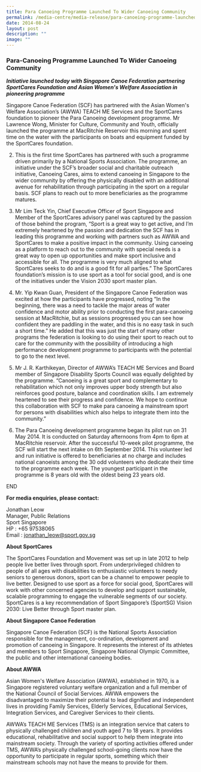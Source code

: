 ```yaml
---
title: Para Canoeing Programme Launched To Wider Canoeing Community
permalink: /media-centre/media-release/para-canoeing-programme-launched-to-wider-canoeing-community/
date: 2014-08-24
layout: post
description: ""
image: ""
---
```

### **Para-Canoeing Programme Launched To Wider Canoeing Community**
_**Initiative launched today with Singapore Canoe Federation partnering SportCares Foundation and Asian Women's Welfare Association in pioneering programme**_

Singapore Canoe Federation (SCF) has partnered with the Asian Women's Welfare Association’s (AWWA) TEACH ME Services and the SportCares foundation to pioneer the Para Canoeing development programme. Mr Lawrence Wong, Minister for Culture, Community and Youth, officially launched the programme at MacRitchie Reservoir this morning and spent time on the water with the participants on boats and equipment funded by the SportCares foundation. 

2. This is the first time SportCares has partnered with such a programme driven primarily by a National Sports Association. The programme, an initiative under the SCF’s broader social and charitable outreach initiative, Canoeing Cares, aims to extend canoeing in Singapore to the wider community by offering the physically disabled with an additional avenue for rehabilitation through participating in the sport on a regular basis.  SCF plans to reach out to more beneficiaries as the programme matures. 

3. Mr Lim Teck Yin, Chief Executive Officer of Sport Singapore and Member of the SportCares advisory panel was captured by the passion of those behind the program, “Sport is a great way to get active, and I’m extremely heartened by the passion and dedication the SCF has in leading this programme and working with partners such as AWWA and SportCares to make a positive impact in the community. Using canoeing as a platform to reach out to the community with special needs is a great way to open up opportunities and make sport inclusive and accessible for all. The programme is very much aligned to what SportCares seeks to do and is a good fit for all parties.” The SportCares foundation’s mission is to use sport as a tool for social good, and is one of the initiatives under the Vision 2030 sport master plan.

4. Mr. Yip Kwan Guan, President of the Singapore Canoe Federation was excited at how the participants have progressed, noting “In the beginning, there was a need to tackle the major areas of water confidence and motor ability prior to conducting the first para-canoeing session at MacRitchie, but as sessions progressed you can see how confident they are paddling in the water, and this is no easy task in such a short time.” He added that this was just the start of many other programs the federation is looking to do using their sport to reach out to care for the community with the possibility of introducing a high performance development programme to participants with the potential to go to the next level.  

5. Mr J. R. Karthikeyan, Director of AWWA’s TEACH ME Services and Board member of Singapore Disability Sports Council was equally delighted by the programme. “Canoeing is a great sport and complementary to rehabilitation which not only improves upper body strength but also reinforces good posture, balance and coordination skills. I am extremely heartened to see their progress and confidence. We hope to continue this collaboration with SCF to make para canoeing a mainstream sport for persons with disabilities which also helps to integrate them into the community.” 

6. The Para Canoeing development programme began its pilot run on 31 May 2014. It is conducted on Saturday afternoons from 4pm to 6pm at MacRitchie reservoir. After the successful 10-week pilot programme, the SCF will start the next intake on 6th September 2014. This volunteer led and run initiative is offered to beneficiaries at no charge and includes national canoeists among the 30 odd volunteers who dedicate their time to the programme each week. The youngest participant in the programme is 8 years old with the oldest being 23 years old.   

END

**For media enquiries, please contact:**

Jonathan Leow  
Manager, Public Relations   
Sport Singapore   
HP : +65 97538065  
Email : [jonathan\_leow@sport.gov.sg](http:)  
  
  
**About SportCares**  
  
The SportCares Foundation and Movement was set up in late 2012 to help people live better lives through sport. From underprivileged children to people of all ages with disabilities to enthusiastic volunteers to needy seniors to generous donors, sport can be a channel to empower people to live better. Designed to use sport as a force for social good, SportCares will work with other concerned agencies to develop and support sustainable, scalable programming to engage the vulnerable segments of our society. SportCares is a key recommendation of Sport Singapore’s (SportSG) Vision 2030: Live Better through Sport master plan.   
  
**About Singapore Canoe Federation**  
  
Singapore Canoe Federation (SCF) is the National Sports Association responsible for the management, co-ordination, development and promotion of canoeing in Singapore. It represents the interest of its athletes and members to Sport Singapore, Singapore National Olympic Committee, the public and other international canoeing bodies.  
  
**About AWWA**  
  
Asian Women's Welfare Association (AWWA), established in 1970, is a Singapore registered voluntary welfare organization and a full member of the National Council of Social Services. AWWA empowers the disadvantaged to maximize their potential to lead dignified and independent lives in providing Family Services, Elderly Services, Educational Services, Integration Services, and Caregiver Services to their clients.  
  
AWWA’s TEACH ME Services (TMS) is an integration service that caters to physically challenged children and youth aged 7 to 18 years. It provides educational, rehabilitative and social support to help them integrate into mainstream society. Through the variety of sporting activities offered under TMS, AWWA’s physically challenged school-going clients now have the opportunity to participate in regular sports, something which their mainstream schools may not have the means to provide for them.